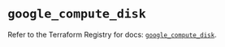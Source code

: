 # `google_compute_disk`

Refer to the Terraform Registry for docs: [`google_compute_disk`](https://registry.terraform.io/providers/hashicorp/google-beta/5.41.0/docs/resources/google_compute_disk).
